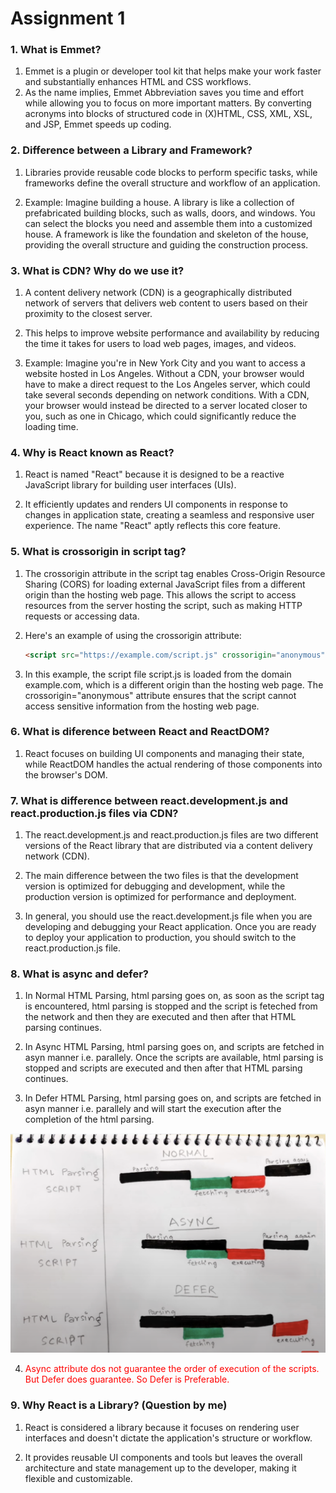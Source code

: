# Assignment 1

### 1. What is Emmet?
1. Emmet is a plugin or developer tool kit that helps make your work faster and substantially enhances HTML and CSS workflows.
2. As the name implies, Emmet Abbreviation saves you time and effort while allowing you to focus on more important matters. By converting acronyms into blocks of structured code in (X)HTML, CSS, XML, XSL, and JSP, Emmet speeds up coding.

### 2. Difference between a Library and Framework?
1. Libraries provide reusable code blocks to perform specific tasks, while frameworks define the overall structure and workflow of an application.

2. Example: Imagine building a house. A library is like a collection of prefabricated building blocks, such as walls, doors, and windows. You can select the blocks you need and assemble them into a customized house. A framework is like the foundation and skeleton of the house, providing the overall structure and guiding the construction process.

### 3. What is CDN? Why do we use it?
1. A content delivery network (CDN) is a geographically distributed network of servers that delivers web content to users based on their proximity to the closest server. 

2. This helps to improve website performance and availability by reducing the time it takes for users to load web pages, images, and videos.

3. Example: Imagine you're in New York City and you want to access a website hosted in Los Angeles. Without a CDN, your browser would have to make a direct request to the Los Angeles server, which could take several seconds depending on network conditions. With a CDN, your browser would instead be directed to a server located closer to you, such as one in Chicago, which could significantly reduce the loading time.

### 4. Why is React known as React?

1. React is named "React" because it is designed to be a reactive JavaScript library for building user interfaces (UIs). 

2. It efficiently updates and renders UI components in response to changes in application state, creating a seamless and responsive user experience. The name "React" aptly reflects this core feature.

### 5. What is crossorigin in script tag?
1. The crossorigin attribute in the script tag enables Cross-Origin Resource Sharing (CORS) for loading external JavaScript files from a different origin than the hosting web page. This allows the script to access resources from the server hosting the script, such as making HTTP requests or accessing data.

2. Here's an example of using the crossorigin attribute:

    ```html
    <script src="https://example.com/script.js" crossorigin="anonymous"></script>
    ```

3. In this example, the script file script.js is loaded from the domain example.com, which is a different origin than the hosting web page. The crossorigin="anonymous" attribute ensures that the script cannot access sensitive information from the hosting web page.

### 6. What is diference between React and ReactDOM?
1. React focuses on building UI components and managing their state, while ReactDOM handles the actual rendering of those components into the browser's DOM.

### 7. What is difference between react.development.js and react.production.js files via CDN?
1. The react.development.js and react.production.js files are two different versions of the React library that are distributed via a content delivery network (CDN). 

2. The main difference between the two files is that the development version is optimized for debugging and development, while the production version is optimized for performance and deployment.

3. In general, you should use the react.development.js file when you are developing and debugging your React application. Once you are ready to deploy your application to production, you should switch to the react.production.js file.
### 8. What is async and defer?

1. In Normal HTML Parsing, html parsing goes on, as soon as the script tag is encountered, html parsing is stopped and the script is feteched from the network and then they are executed and then after that HTML parsing continues.

2. In Async HTML Parsing, html parsing goes on, and scripts are fetched in asyn manner i.e. parallely. Once the scripts are available, html parsing is stopped and scripts are executed and then after that HTML parsing continues.

3. In Defer HTML Parsing, html parsing goes on, and scripts are fetched in asyn manner i.e. parallely and will start the execution after the completion of the html parsing.

<img src="./images/image1_Assignment1.png" alt="Parsing" />

4. <span style='color:red'>Async attribute dos not guarantee the order of execution of the scripts. But Defer does guarantee. So Defer is Preferable. </span>

### 9. Why React is a Library? (Question by me)
1. React is considered a library because it focuses on rendering user interfaces and doesn't dictate the application's structure or workflow. 

2. It provides reusable UI components and tools but leaves the overall architecture and state management up to the developer, making it flexible and customizable.